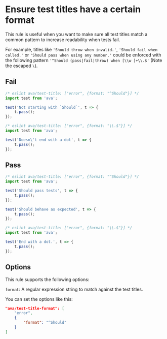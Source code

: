 # Ensure test titles have a certain format

This rule is useful when you want to make sure all test titles match a common pattern to increase readability when tests fail.

For example, titles like `'Should throw when invalid.'`, `'Should fail when called.'` or `'Should pass when using any number.'` could be enforced with the following pattern `'^Should (pass|fail|throw) when [\\w ]+\\.$'` (Note the escaped `\`).


## Fail

```js
/* eslint ava/test-title: ["error", {format: "^Should"}] */
import test from 'ava';

test('Not starting with `Should`', t => {
	t.pass();
});
```

```js
/* eslint ava/test-title: ["error", {format: "\\.$"}] */
import test from 'ava';

test('Doesn\'t end with a dot', t => {
	t.pass();
});
```


## Pass

```js
/* eslint ava/test-title: ["error", {format: "^Should"}] */
import test from 'ava';

test('Should pass tests', t => {
	t.pass();
});

test('Should behave as expected', t => {
	t.pass();
});
```

```js
/* eslint ava/test-title: ["error", {format: "\\.$"}] */
import test from 'ava';

test('End with a dot.', t => {
	t.pass();
});
```


## Options

This rule supports the following options:

`format`: A regular expression string to match against the test titles.

You can set the options like this:

```json
"ava/test-title-format": [
	"error",
	{
		"format": "^Should"
	}
]
```
